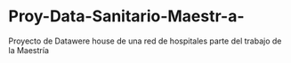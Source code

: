 # Proy-Data-Sanitario-Maestr-a-
Proyecto de Datawere house de una red de hospitales parte del trabajo de la Maestría 
